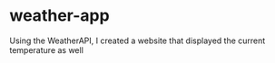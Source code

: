 # weather-app

Using the WeatherAPI, I created a website that displayed the current temperature as well

